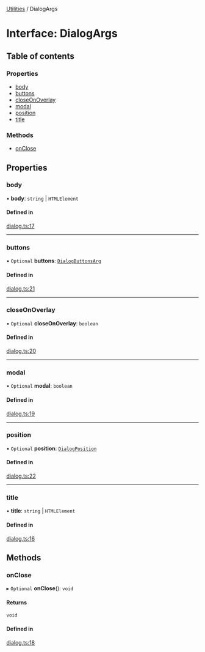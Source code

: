 [Utilities](../README.md) / DialogArgs

# Interface: DialogArgs

## Table of contents

### Properties

- [body](DialogArgs.md#body)
- [buttons](DialogArgs.md#buttons)
- [closeOnOverlay](DialogArgs.md#closeonoverlay)
- [modal](DialogArgs.md#modal)
- [position](DialogArgs.md#position)
- [title](DialogArgs.md#title)

### Methods

- [onClose](DialogArgs.md#onclose)

## Properties

### body

• **body**: `string` \| `HTMLElement`

#### Defined in

[dialog.ts:17](https://github.com/noobiept/utilities/blob/6610913/source/dialog.ts#L17)

___

### buttons

• `Optional` **buttons**: [`DialogButtonsArg`](../README.md#dialogbuttonsarg)

#### Defined in

[dialog.ts:21](https://github.com/noobiept/utilities/blob/6610913/source/dialog.ts#L21)

___

### closeOnOverlay

• `Optional` **closeOnOverlay**: `boolean`

#### Defined in

[dialog.ts:20](https://github.com/noobiept/utilities/blob/6610913/source/dialog.ts#L20)

___

### modal

• `Optional` **modal**: `boolean`

#### Defined in

[dialog.ts:19](https://github.com/noobiept/utilities/blob/6610913/source/dialog.ts#L19)

___

### position

• `Optional` **position**: [`DialogPosition`](../enums/DialogPosition.md)

#### Defined in

[dialog.ts:22](https://github.com/noobiept/utilities/blob/6610913/source/dialog.ts#L22)

___

### title

• **title**: `string` \| `HTMLElement`

#### Defined in

[dialog.ts:16](https://github.com/noobiept/utilities/blob/6610913/source/dialog.ts#L16)

## Methods

### onClose

▸ `Optional` **onClose**(): `void`

#### Returns

`void`

#### Defined in

[dialog.ts:18](https://github.com/noobiept/utilities/blob/6610913/source/dialog.ts#L18)
